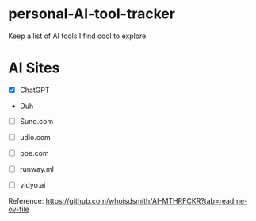 # personal-AI-tool-tracker
Keep a list of  AI tools I find cool to explore 


# AI Sites
- [x] ChatGPT
-   Duh
- [ ] Suno.com
- [ ] udio.com
- [ ] poe.com
- [ ] runway.ml
- [ ] vidyo.ai


Reference: https://github.com/whoisdsmith/AI-MTHRFCKR?tab=readme-ov-file
